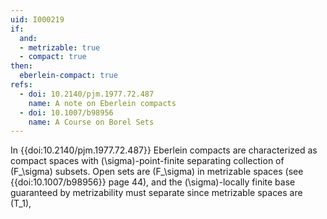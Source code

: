 ```yaml
---
uid: I000219
if:
  and:
  - metrizable: true
  - compact: true
then:
  eberlein-compact: true
refs:
  - doi: 10.2140/pjm.1977.72.487
    name: A note on Eberlein compacts
  - doi: 10.1007/b98956
    name: A Course on Borel Sets
---
```

In {{doi:10.2140/pjm.1977.72.487}} Eberlein compacts are characterized
as compact spaces with \(\sigma\)-point-finite separating collection of
\(F_\sigma\) subsets. Open sets are \(F_\sigma\) in metrizable spaces
(see {{doi:10.1007/b98956}} page 44),
and the \(\sigma\)-locally finite base guaranteed by metrizability must
separate since metrizable spaces are \(T_1\),
